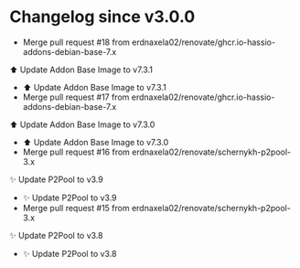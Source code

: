 # Changelog since v3.0.0
- Merge pull request #18 from erdnaxela02/renovate/ghcr.io-hassio-addons-debian-base-7.x

⬆️ Update Addon Base Image to v7.3.1 
- ⬆️ Update Addon Base Image to v7.3.1 
- Merge pull request #17 from erdnaxela02/renovate/ghcr.io-hassio-addons-debian-base-7.x

⬆️ Update Addon Base Image to v7.3.0 
- ⬆️ Update Addon Base Image to v7.3.0 
- Merge pull request #16 from erdnaxela02/renovate/schernykh-p2pool-3.x

✨ Update P2Pool to v3.9 
- ✨ Update P2Pool to v3.9 
- Merge pull request #15 from erdnaxela02/renovate/schernykh-p2pool-3.x

✨ Update P2Pool to v3.8 
- ✨ Update P2Pool to v3.8 
